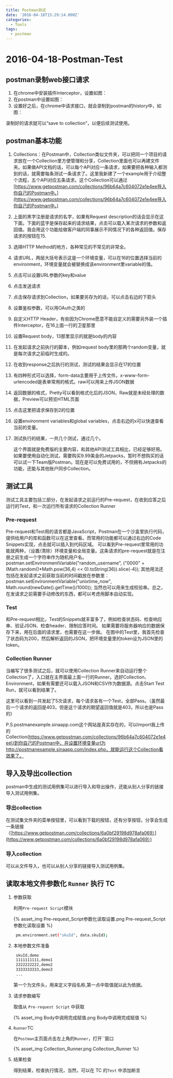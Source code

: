 ```yaml
---
title: Postman测试
date: '2016-04-18T15:29:14.000Z'
categories:
  - Tools
tags:
  - postman
---
```


# 2016-04-18-Postman-Test

## postman录制web接口请求

1. 在chrome中安装插件Interceptor，设置如图：
2. 在postman中设置如图：
3. 设置好之后，在chrome中请求接口，就会录制到postman的history中，如图：

录制好的请求就可以“save to collection”，以便后续测试使用。

## postman基本功能

1. Collections：在Postman中，Collection类似文件夹，可以把同一个项目的请求放在一个Collection里方便管理和分享，Collection里面也可以再建文件夹。如果做API文档的话，可以每个API对应一条请求，如果要把各种输入都测到的话，就需要每条测试一条请求了。这里我新建了一个example用于介绍整个流程，五个API对应五条请求。这个Collection可以通过[https://www.getpostman.com/collections/96b64a7c604072e1e4ee导入你自己的Postman中。](https://www.getpostman.com/collections/96b64a7c604072e1e4ee导入你自己的Postman中。)
2. 上面的黑字注册是请求的名字，如果有Request description的话会显示在这下面。下面的蓝字是保存起来的请求结果，点击可以载入某次请求的参数和返回值。我会用这个功能给做客户端的同事展示不同情况下的各种返回值。保存请求的按钮在15.
3. 选择HTTP Method的地方，各种常见的不常见的非常全。
4. 请求URL，两层大括号表示这是一个环境变量，可以在16的位置选择当前的environment，环境变量就会被替换成该environment里variable的值。
5. 点击可以设置URL参数的key和value
6. 点击发送请求
7. 点击保存请求到Collection，如果要另存为的话，可以点击右边的下箭头
8. 设置鉴权参数，可以用OAuth之类的
9. 自定义HTTP Header，有些因为Chrome愿意不能自定义的需要另外装一个插件Interceptor，在16上面一行的卫星那里
10. 设置Request body，13那里显示的就是body的内容
11. 在发起请求之前执行的脚本，例如request body里的那两个random变量，就是每次请求之前临时生成的。
12. 在收到response之后执行的测试，测试的结果会显示在17的位置
13. 有四种形式可以选择，form-data主要用于上传文件。x-www-form-urlencoded是表单常用的格式。raw可以用来上传JSON数据
14. 返回数据的格式，Pretty可以看到格式化后的JSON，Raw就是未经处理的数据，Preview可以预览HTML页面
15. 点击这里把请求保存到2的位置
16. 设置environment variables和global variables，点击右边的x可以快速查看当前的变量。
17. 测试执行的结果，一共几个测试，通过几个。

    这个界面就是免费版的主要内容，和其他API测试工具相比，已经足够好用。如果要使用自动化测试，需要购买9.99美金的Jetpacks，暂时不想购买的话可以试一下Team版Postman。现在是可以免费试用的，不但拥有Jetpacks的功能，还能与其他账户同步Collection。

## 测试工具

测试工具主要包括三部分，在发起请求之前运行的Pre-request，在收到应答之后运行的Test，和一次运行所有请求的Collection Runner

### Pre-request

Pre-request和Test用的语言都是JavaScript，Postman在一个沙盒里执行代码，提供给用户的库和函数可以在这里查看。而常用的功能都可以通过右边的Code Snippets实现，点击就可以插入到代码区域。 可以看到Pre-request里常用的功能就两种，（设置/清除）环境变量和全局变量。这条请求的pre-request就是在注册之前生成一个字符串作为随机用户名。 postman.setEnvironmentVariable\("random\_username", \("0000" + \(Math.random\(\)\*Math.pow\(36,4\) &lt;&lt; 0\).toString\(36\)\).slice\(-4\)\); 其他用法还包括在发起请求之前获取当前的时间戳放在参数里： postman.setEnvironmentVariable\("unixtime\_now", Math.round\(newDate\(\).getTime\(\)/1000\)\); 当然也可以用来生成校验串。总之，在发请求之前需要手动修改的东西，都可以考虑用脚本自动实现。

### Test

和Pre-request相比，Test的Snippets就丰富多了，例如检查状态码、检查响应串、验证JSON、检查header、限制应答时间。 如果需要将服务器响应的数据保存下来，用在后面的请求里，也需要在这一步做。 在图中的Test里，我首先检查了状态码为200，然后解析返回的JSON，把环境变量里的token设为JSON里的token。

### Collection Runner

当编写了很多测试之后，就可以使用Collection Runner来自动运行整个Collection了，入口就在主界面最上面一行的Runner。选好Collection、Environment，如果有需要还可以载入JSON和CSV作为数据源。点击Start Test Run，就可以看到结果了。

这里可以看到一共发起了5次请求，每个请求各有一个Test，全部Pass。（虽然最后一个请求的返回是403，但是这个请求的期望返回值就是403，所以也是Pass的）

P.S.postmanexample.sinaapp.com这个网站是真实存在的，可以Import我上传的Collection\([https://www.getpostman.com/collections/96b64a7c604072e1e4ee\)到你自己的Postman中，并设置环境变量url为http://postmanexample.sinaapp.com/index.php，就能运行这个Collection看效果了。](https://www.getpostman.com/collections/96b64a7c604072e1e4ee%29到你自己的Postman中，并设置环境变量url为http://postmanexample.sinaapp.com/index.php，就能运行这个Collection看效果了。)

## 导入及导出collection

postman中生成的测试用例集可以进行导入和导出操作，还能从别人分享的链接导入测试用例集。

### 导出collection

在测试集文件夹的菜单按钮里，可以看到下载的按钮，还有分享按钮，分享会生成一条链接（[https://www.getpostman.com/collections/6a0bf29198d978afa069）](https://www.getpostman.com/collections/6a0bf29198d978afa069）)

### 导入collection

可以从文件导入，也可以从别人分享的链接导入测试用例集。

## 读取本地文件参数化 `Runner` 执行 TC

1. 参数获取

    利用`Pre-request Script`模块

    {% asset\_img Pre-request\_Script参数化读取设置.png Pre-request\_Script参数化读取设置 %}

   ```bash
    pm.environment.set("skuId", data.skuId);
   ```

2. 本地参数文件准备

   ```bash
    skuId,demo
    1111111111,demo1
    2222222222,demo2
    3333333333,demo3
    ...
   ```

    第一个为文件头，用来定义字段名称,第一点中取值就以此为依据。

3. 请求参数编写

    取值从 `Pre-request Script` 中获取

    {% asset\_img Body中调用完成赋值.png Body中调用完成赋值 %}

4. `Runner`TC

    在`Postman`主页面点击左上角的`Runner`，打开\`\`窗口

    {% asset\_img Collection\_Runner.png Collection\_Runner %}

5. 结果检查

    得到结果，检查执行情况，当然，可以在 TC 的`Test` 中添加断言

